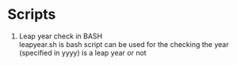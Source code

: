 # Scripts
1. Leap year check in BASH <br />
leapyear.sh is bash script can be used for the checking the year (specified in yyyy) is a leap year or not
